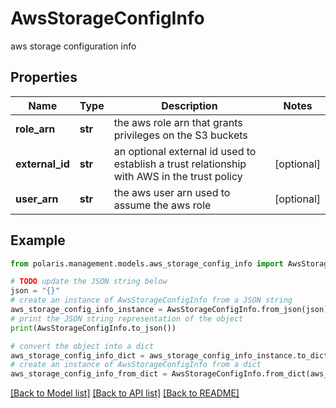 <!--

 Copyright (c) 2024 Snowflake Computing Inc.
 
 Licensed under the Apache License, Version 2.0 (the "License");
 you may not use this file except in compliance with the License.
 You may obtain a copy of the License at
 
      http://www.apache.org/licenses/LICENSE-2.0
 
 Unless required by applicable law or agreed to in writing, software
 distributed under the License is distributed on an "AS IS" BASIS,
 WITHOUT WARRANTIES OR CONDITIONS OF ANY KIND, either express or implied.
 See the License for the specific language governing permissions and
 limitations under the License.

-->
# AwsStorageConfigInfo

aws storage configuration info

## Properties

Name | Type | Description | Notes
------------ | ------------- | ------------- | -------------
**role_arn** | **str** | the aws role arn that grants privileges on the S3 buckets | 
**external_id** | **str** | an optional external id used to establish a trust relationship with AWS in the trust policy | [optional] 
**user_arn** | **str** | the aws user arn used to assume the aws role | [optional] 

## Example

```python
from polaris.management.models.aws_storage_config_info import AwsStorageConfigInfo

# TODO update the JSON string below
json = "{}"
# create an instance of AwsStorageConfigInfo from a JSON string
aws_storage_config_info_instance = AwsStorageConfigInfo.from_json(json)
# print the JSON string representation of the object
print(AwsStorageConfigInfo.to_json())

# convert the object into a dict
aws_storage_config_info_dict = aws_storage_config_info_instance.to_dict()
# create an instance of AwsStorageConfigInfo from a dict
aws_storage_config_info_from_dict = AwsStorageConfigInfo.from_dict(aws_storage_config_info_dict)
```
[[Back to Model list]](../README.md#documentation-for-models) [[Back to API list]](../README.md#documentation-for-api-endpoints) [[Back to README]](../README.md)


